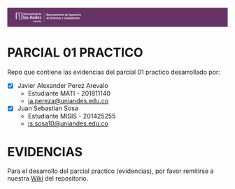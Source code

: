 ![](/common/images/logo-uniandes.png)

# PARCIAL 01 PRACTICO

Repo que contiene las evidencias del parcial 01 practico desarrollado por:

- [x] Javier Alexander Perez Arevalo
    - Estudiante MATI - 201811140
    - ja.pereza@uniandes.edu.co
- [x] Juan Sebastian Sosa
    - Estudiante MISIS - 201425255
    - js.sosa10@uniandes.edu.co

# EVIDENCIAS

Para el desarrollo del parcial practico (evidencias), por favor remitirse a nuestra [Wiki](https://github.com/jssosa10/parcial-pruebas/wiki) del repositorio.
